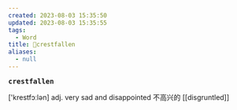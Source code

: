 ```yaml
---
created: 2023-08-03 15:35:50
updated: 2023-08-03 15:35:55
tags:
  - Word
title: 📖crestfallen
aliases:
  - null
---
```


<pre><strong>crestfallen</strong></pre>
['krestfɔːlən]
adj. very sad and disappointed 不⾼兴的
[[disgruntled]]
